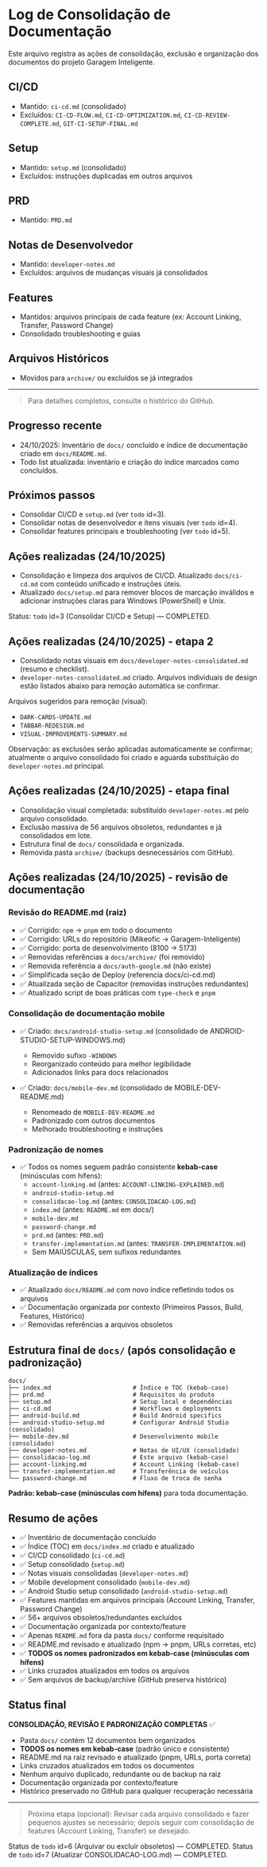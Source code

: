 # Log de Consolidação de Documentação

Este arquivo registra as ações de consolidação, exclusão e organização dos documentos do projeto Garagem Inteligente.

## CI/CD
- Mantido: `ci-cd.md` (consolidado)
- Excluídos: `CI-CD-FLOW.md`, `CI-CD-OPTIMIZATION.md`, `CI-CD-REVIEW-COMPLETE.md`, `GIT-CI-SETUP-FINAL.md`

## Setup
- Mantido: `setup.md` (consolidado)
- Excluídos: instruções duplicadas em outros arquivos

## PRD
- Mantido: `PRD.md`

## Notas de Desenvolvedor
- Mantido: `developer-notes.md`
- Excluídos: arquivos de mudanças visuais já consolidados

## Features
- Mantidos: arquivos principais de cada feature (ex: Account Linking, Transfer, Password Change)
- Consolidado troubleshooting e guias

## Arquivos Históricos
- Movidos para `archive/` ou excluídos se já integrados

---

> Para detalhes completos, consulte o histórico do GitHub.

## Progresso recente
- 24/10/2025: Inventário de `docs/` concluído e índice de documentação criado em `docs/README.md`.
- Todo list atualizada: inventário e criação do índice marcados como concluídos.

## Próximos passos
- Consolidar CI/CD e `setup.md` (ver `todo` id=3).
- Consolidar notas de desenvolvedor e itens visuais (ver `todo` id=4).
- Consolidar features principais e troubleshooting (ver `todo` id=5).

## Ações realizadas (24/10/2025)
- Consolidação e limpeza dos arquivos de CI/CD. Atualizado `docs/ci-cd.md` com conteúdo unificado e instruções úteis.
- Atualizado `docs/setup.md` para remover blocos de marcação inválidos e adicionar instruções claras para Windows (PowerShell) e Unix.

Status: `todo` id=3 (Consolidar CI/CD e Setup) — COMPLETED.

## Ações realizadas (24/10/2025) - etapa 2
- Consolidado notas visuais em `docs/developer-notes-consolidated.md` (resumo e checklist).
- `developer-notes-consolidated.md` criado. Arquivos individuais de design estão listados abaixo para remoção automática se confirmar.

Arquivos sugeridos para remoção (visual):
- `DARK-CARDS-UPDATE.md`
- `TABBAR-REDESIGN.md`
- `VISUAL-IMPROVEMENTS-SUMMARY.md`

Observação: as exclusões serão aplicadas automaticamente se confirmar; atualmente o arquivo consolidado foi criado e aguarda substituição do `developer-notes.md` principal.

## Ações realizadas (24/10/2025) - etapa final
- Consolidação visual completada: substituído `developer-notes.md` pelo arquivo consolidado.
- Exclusão massiva de 56 arquivos obsoletos, redundantes e já consolidados em lote.
- Estrutura final de `docs/` consolidada e organizada.
- Removida pasta `archive/` (backups desnecessários com GitHub).

## Ações realizadas (24/10/2025) - revisão de documentação

### Revisão do README.md (raiz)
- ✅ Corrigido: `npm` → `pnpm` em todo o documento
- ✅ Corrigido: URLs do repositório (Mikeofic → Garagem-Inteligente)
- ✅ Corrigido: porta de desenvolvimento (8100 → 5173)
- ✅ Removidas referências a `docs/archive/` (foi removido)
- ✅ Removida referência a `docs/auth-google.md` (não existe)
- ✅ Simplificada seção de Deploy (referencia docs/ci-cd.md)
- ✅ Atualizada seção de Capacitor (removidas instruções redundantes)
- ✅ Atualizado script de boas práticas com `type-check` e `pnpm`

### Consolidação de documentação mobile
- ✅ Criado: `docs/android-studio-setup.md` (consolidado de ANDROID-STUDIO-SETUP-WINDOWS.md)
  - Removido sufixo `-WINDOWS`
  - Reorganizado conteúdo para melhor legibilidade
  - Adicionados links para docs relacionados
  
- ✅ Criado: `docs/mobile-dev.md` (consolidado de MOBILE-DEV-README.md)
  - Renomeado de `MOBILE-DEV-README.md`
  - Padronizado com outros documentos
  - Melhorado troubleshooting e instruções

### Padronização de nomes
- ✅ Todos os nomes seguem padrão consistente **kebab-case** (minúsculas com hífens):
  - `account-linking.md` (antes: `ACCOUNT-LINKING-EXPLAINED.md`)
  - `android-studio-setup.md`
  - `consolidacao-log.md` (antes: `CONSOLIDACAO-LOG.md`)
  - `index.md` (antes: `README.md` em docs/)
  - `mobile-dev.md`
  - `password-change.md`
  - `prd.md` (antes: `PRD.md`)
  - `transfer-implementation.md` (antes: `TRANSFER-IMPLEMENTATION.md`)
  - Sem MAIÚSCULAS, sem sufixos redundantes

### Atualização de índices
- ✅ Atualizado `docs/README.md` com novo índice refletindo todos os arquivos
- ✅ Documentação organizada por contexto (Primeiros Passos, Build, Features, Histórico)
- ✅ Removidas referências a arquivos obsoletos

## Estrutura final de `docs/` (após consolidação e padronização)
```
docs/
├── index.md                       # Índice e TOC (kebab-case)
├── prd.md                         # Requisitos do produto
├── setup.md                       # Setup local e dependências
├── ci-cd.md                       # Workflows e deployments
├── android-build.md               # Build Android specifics
├── android-studio-setup.md        # Configurar Android Studio (consolidado)
├── mobile-dev.md                  # Desenvolvimento mobile (consolidado)
├── developer-notes.md             # Notas de UI/UX (consolidado)
├── consolidacao-log.md            # Este arquivo (kebab-case)
├── account-linking.md             # Account Linking (kebab-case)
├── transfer-implementation.md     # Transferência de veículos
└── password-change.md             # Fluxo de troca de senha
```

**Padrão: kebab-case (minúsculas com hífens)** para toda documentação.

## Resumo de ações
- ✅ Inventário de documentação concluído
- ✅ Índice (TOC) em `docs/index.md` criado e atualizado
- ✅ CI/CD consolidado (`ci-cd.md`)
- ✅ Setup consolidado (`setup.md`)
- ✅ Notas visuais consolidadas (`developer-notes.md`)
- ✅ Mobile development consolidado (`mobile-dev.md`)
- ✅ Android Studio setup consolidado (`android-studio-setup.md`)
- ✅ Features mantidas em arquivos principais (Account Linking, Transfer, Password Change)
- ✅ 56+ arquivos obsoletos/redundantes excluídos
- ✅ Documentação organizada por contexto/feature
- ✅ Apenas `README.md` fora da pasta `docs/` conforme requisitado
- ✅ README.md revisado e atualizado (npm → pnpm, URLs corretas, etc)
- ✅ **TODOS os nomes padronizados em kebab-case (minúsculas com hífens)**
- ✅ Links cruzados atualizados em todos os arquivos
- ✅ Sem arquivos de backup/archive (GitHub preserva histórico)

## Status final
**CONSOLIDAÇÃO, REVISÃO E PADRONIZAÇÃO COMPLETAS** ✅
- Pasta `docs/` contém 12 documentos bem organizados
- **TODOS os nomes em kebab-case** (padrão único e consistente)
- README.md na raiz revisado e atualizado (pnpm, URLs, porta correta)
- Links cruzados atualizados em todos os documentos
- Nenhum arquivo duplicado, redundante ou de backup na raiz
- Documentação organizada por contexto/feature
- Histórico preservado no GitHub para qualquer recuperação necessária

---

> Próxima etapa (opcional): Revisar cada arquivo consolidado e fazer pequenos ajustes se necessário; depois seguir com consolidação de features (Account Linking, Transfer) se desejado.

Status de `todo` id=6 (Arquivar ou excluir obsoletos) — COMPLETED.
Status de `todo` id=7 (Atualizar CONSOLIDACAO-LOG.md) — COMPLETED.